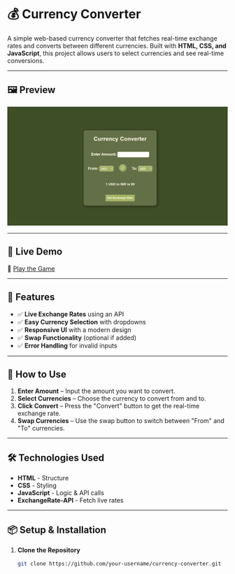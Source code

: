 # 💰 Currency Converter

A simple web-based currency converter that fetches real-time exchange rates and converts between different currencies. Built with **HTML, CSS, and JavaScript**, this project allows users to select currencies and see real-time conversions.

---


## 🖼️ Preview  
![Game Screenshot](ss.png)  

---


## 🚀 Live Demo  
🔗 [Play the Game]( https://rambabupalla.github.io/Currency-Converter/)  

---



## 🚀 Features
- ✅ **Live Exchange Rates** using an API  
- ✅ **Easy Currency Selection** with dropdowns  
- ✅ **Responsive UI** with a modern design  
- ✅ **Swap Functionality** (optional if added)  
- ✅ **Error Handling** for invalid inputs  

---


## 📌 How to Use  
1. **Enter Amount** – Input the amount you want to convert.  
2. **Select Currencies** – Choose the currency to convert from and to.  
3. **Click Convert** – Press the "Convert" button to get the real-time exchange rate.  
4. **Swap Currencies** – Use the swap button to switch between "From" and "To" currencies.

---

## 🛠️ Technologies Used
- **HTML** - Structure  
- **CSS** - Styling  
- **JavaScript** - Logic & API calls  
- **ExchangeRate-API** - Fetch live rates

---

## 📦 Setup & Installation
1. **Clone the Repository**  
   ```sh
   git clone https://github.com/your-username/currency-converter.git
